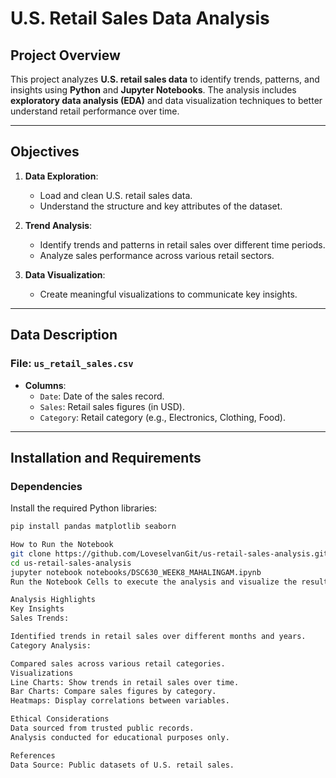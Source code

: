# U.S. Retail Sales Data Analysis

## Project Overview

This project analyzes **U.S. retail sales data** to identify trends, patterns, and insights using **Python** and **Jupyter Notebooks**. The analysis includes **exploratory data analysis (EDA)** and data visualization techniques to better understand retail performance over time.

---

## Objectives

1. **Data Exploration**:
   - Load and clean U.S. retail sales data.
   - Understand the structure and key attributes of the dataset.

2. **Trend Analysis**:
   - Identify trends and patterns in retail sales over different time periods.
   - Analyze sales performance across various retail sectors.

3. **Data Visualization**:
   - Create meaningful visualizations to communicate key insights.

---
## Data Description

### File: `us_retail_sales.csv`

- **Columns**:
  - `Date`: Date of the sales record.
  - `Sales`: Retail sales figures (in USD).
  - `Category`: Retail category (e.g., Electronics, Clothing, Food).

---

## Installation and Requirements

### Dependencies

Install the required Python libraries:

```bash
pip install pandas matplotlib seaborn

How to Run the Notebook
git clone https://github.com/LoveselvanGit/us-retail-sales-analysis.git
cd us-retail-sales-analysis
jupyter notebook notebooks/DSC630_WEEK8_MAHALINGAM.ipynb
Run the Notebook Cells to execute the analysis and visualize the results.

Analysis Highlights
Key Insights
Sales Trends:

Identified trends in retail sales over different months and years.
Category Analysis:

Compared sales across various retail categories.
Visualizations
Line Charts: Show trends in retail sales over time.
Bar Charts: Compare sales figures by category.
Heatmaps: Display correlations between variables.

Ethical Considerations
Data sourced from trusted public records.
Analysis conducted for educational purposes only.

References
Data Source: Public datasets of U.S. retail sales.
